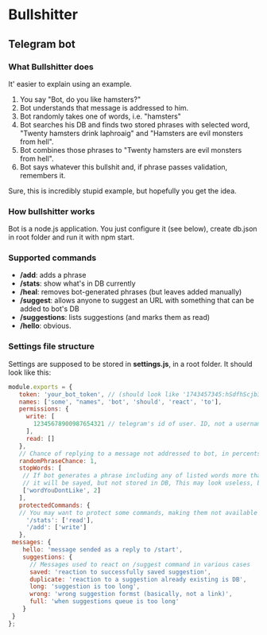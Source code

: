 # Bullshitter
## Telegram bot 


### What Bullshitter does
 It' easier to explain using an example.
 
 1. You say "Bot, do you like hamsters?"
 2. Bot understands that message is addressed to him.
 3. Bot randomly takes one of words, i.e. "hamsters"
 4. Bot searches his DB and finds two stored phrases with selected word, "Twenty hamsters drink laphroaig" and "Hamsters are evil monsters from hell".
 5. Bot combines those phrases to "Twenty hamsters are evil monsters from hell".
 6. Bot says whatever this bullshit and, if phrase passes validation, remembers it.
 
 Sure, this is incredibly stupid example, but hopefully you get the idea.

### How bullshitter works

Bot is a node.js application. You just configure it (see below), create db.json in root folder and run it with npm start.

### Supported commands

* **/add**: adds a phrase
* **/stats**: show what's in DB currently
* **/heal**: removes bot-generated phrases (but leaves added manually)
* **/suggest**: allows anyone to suggest an URL with something that can be added to bot's DB
* **/suggestions**: lists suggestions (and marks them as read)
* **/hello**: obvious.

### Settings file structure

Settings are supposed to be stored in **settings.js**, in a root folder.
It should look like this:
```javascript
module.exports = {
   token: 'your_bot_token', // (should look like '1743457345:hSdfhScjb349dSdffsdgsgsdgsdg' )
   names: ['some', "names", 'bot', 'should', 'react', 'to'],
   permissions: {
     write: [
       12345678900987654321 // telegram's id of user. ID, not a username. Yeah, it can be tricky to get it.
     ],
     read: []
   },
   // Chance of replying to a message not addressed to bot, in percents. Better keep it low, bot can be really annoying.
   randomPhraseChance: 1,
   stopWords: [
    // If bot generates a phrase including any of listed words more than max number of times,
    // it will be sayed, but not stored in DB, This may look useless, but believe me, it isn't.
    ['wordYouDontLike', 2]
   ],
   protectedCommands: {
   // You may want to protect some commands, making them not available for random users.
     '/stats': ['read'],
     '/add': ['write']
   },
 messages: {
    hello: 'message sended as a reply to /start',
    suggestions: {
      // Messages used to react on /suggest command in various cases
      saved: 'reaction to successfully saved suggestion',
      duplicate: 'reaction to a suggestion already existing is DB',
      long: 'suggestion is too long',
      wrong: 'wrong suggestion formst (basically, not a link)',
      full: 'when suggestions queue is too long'
    }
 }
};
```
